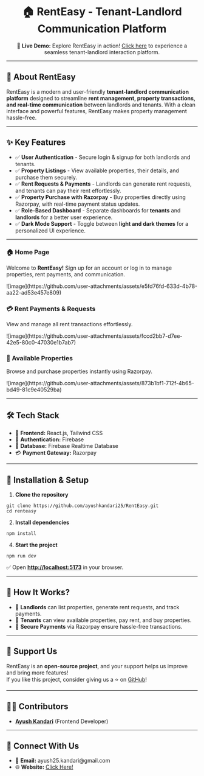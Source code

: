 <h1 align="center">🏠 RentEasy - Tenant-Landlord Communication Platform</h1>

<p align="center">
  🚀 <b>Live Demo:</b> Explore RentEasy in action! 
  <a href="https://rent-easy-project.netlify.app/" target="_blank">Click here</a> to experience a seamless tenant-landlord interaction platform.
</p>

<hr>

<h2>📌 About RentEasy</h2>

<p>
  RentEasy is a modern and user-friendly <b>tenant-landlord communication platform</b> designed to streamline <b>rent management, property transactions, and real-time communication</b> between landlords and tenants. 
  With a clean interface and powerful features, RentEasy makes property management hassle-free.
</p>

<hr>

<h2>✨ Key Features</h2>

<ul>
  <li>✅ <b>User Authentication</b> - Secure login & signup for both landlords and tenants.</li>
  <li>✅ <b>Property Listings</b> - View available properties, their details, and purchase them securely.</li>
  <li>✅ <b>Rent Requests & Payments</b> - Landlords can generate rent requests, and tenants can pay their rent effortlessly.</li>
  <li>✅ <b>Property Purchase with Razorpay</b> - Buy properties directly using Razorpay, with real-time payment status updates.</li>
  <li>✅ <b>Role-Based Dashboard</b> - Separate dashboards for <b>tenants</b> and <b>landlords</b> for a better user experience.</li>
  <li>✅ <b>Dark Mode Support</b> - Toggle between <b>light and dark themes</b> for a personalized UI experience.</li>
</ul>

<hr>


<h3>🏠 Home Page</h3>
<p>Welcome to <b>RentEasy!</b> Sign up for an account or log in to manage properties, rent payments, and communication.</p>
![image](https://github.com/user-attachments/assets/e5fd76fd-633d-4b78-aa22-ad53e457e809)


<h3>💳 Rent Payments & Requests</h3>
<p>View and manage all rent transactions effortlessly.</p>
![image](https://github.com/user-attachments/assets/fccd2bb7-d7ee-42e5-80c0-47030e1b7ab7)


<h3>🏡 Available Properties</h3>
<p>Browse and purchase properties instantly using Razorpay.</p>
![image](https://github.com/user-attachments/assets/873b1bf1-712f-4b65-bd49-81c9e40529ba)



<hr>

<h2>🛠️ Tech Stack</h2>

<ul>
  <li>🎨 <b>Frontend:</b> React.js, Tailwind CSS</li>
  <li>🔐 <b>Authentication:</b> Firebase</li>
  <li>💾 <b>Database:</b> Firebase Realtime Database</li>
  <li>💳 <b>Payment Gateway:</b> Razorpay</li>
</ul>

<hr>

<h2>📜 Installation & Setup</h2>

<ol>
  <li><b>Clone the repository</b></li>
</ol>

<pre><code>git clone https://github.com/ayushkandari25/RentEasy.git
cd renteasy
</code></pre>

<ol start="2">
  <li><b>Install dependencies</b></li>
</ol>

<pre><code>npm install
</code></pre>


<ol start="4">
  <li><b>Start the project</b></li>
</ol>

<pre><code>npm run dev
</code></pre>

✅ Open <b><a href="http://localhost:5173" target="_blank">http://localhost:5173</a></b> in your browser.

<hr>

<h2>🌟 How It Works?</h2>

<ul>
  <li>🔹 <b>Landlords</b> can list properties, generate rent requests, and track payments.</li>
  <li>🔹 <b>Tenants</b> can view available properties, pay rent, and buy properties.</li>
  <li>🔹 <b>Secure Payments</b> via Razorpay ensure hassle-free transactions.</li>
</ul>

<hr>

<h2>💙 Support Us</h2>
<p>
  RentEasy is an <b>open-source project</b>, and your support helps us improve and bring more features! 
  <br>
  If you like this project, consider giving us a ⭐ on <a href="https://github.com/ayushkandari25/RentEasy" target="_blank">GitHub</a>!
</p>

<hr>

<h2>👨‍💻 Contributors</h2>

<ul>
  <li><a href="https://github.com/ayushkandari25" target="_blank"><b>Ayush Kandari</b></a> (Frontend Developer)</li>
</ul>

<hr>

<h2>🔗 Connect With Us</h2>

<ul>
  <li>📧 <b>Email:</b> ayush25.kandari@gmail.com</li>
  <li>🌐 <b>Website:</b> <a href="https://ayushkandari25.netlify.app/" target="_blank">Click Here!</a></li>
</ul>
